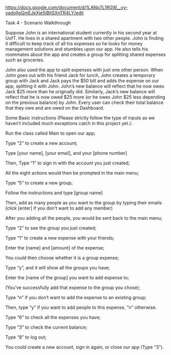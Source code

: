 https://docs.google.com/document/d/1LANp7L1RGW__yy-vadollgQmEJeXje5iBjtSXnTR4LY/edit

Task 4 - Scenario Walkthrough

Suppose John is an international student currently in his second year at UofT. He lives in a shared apartment with two other people. John is finding it difficult to keep track of all his expenses so he looks for money management solutions and stumbles upon our app. He also tells his roommates about the app and creates a group for splitting shared expenses such as groceries.

John also used the app to split expenses with just one other person. When John goes out with his friend Jack for lunch, John creates a temporary group with Jack and Jack pays the $50 bill and adds the expense on our app, splitting it with John. John’s new balance will reflect that he now owes Jack $25 more than he originally did. Similarly, Jack’s new balance will reflect that he is now owed $25 more (or he owes John $25 less depending on the previous balance) by John. Every user can check their total balance that they owe and are owed on the Dashboard.

Some Basic instructions (Please strictly follow the type of inputs as we haven’t included much exceptions catch in this project yet.):

Run the class called Main to open our app;

Type “2” to create a new account;

Type [your name], [your email], and your [phone number]

Then, Type “1” to sign in with the account you just created;

All the eight actions would then be prompted in the main menu;

Type “5” to create a new group;

Follow the instructions and type [group name]

Then, add as many people as you want to the group by typing their emails (click [enter] if you don’t want to add any member)

After you adding all the people, you would be sent back to the main menu;

Type “2” to see the group you just created;

Type “1” to create a new expense with your friends;

Enter the [name] and [amount] of the expense;

You could then choose whether it is a group expense;

Type “y”, and it will show all the groups you have;

Enter the [name of the group] you want to add expense to;

(You’ve successfully add that expense to the group you chose);

Type “n” if you don’t want to add the expense to an existing group;

Then, type “y” if you want to add people to this expense, “n” otherwise.

Type “6” to check all the expenses you have;

Type “3” to check the current balance;

Type “8” to log out;

You could create a new account, sign in again, or close our app (Type “3”).

